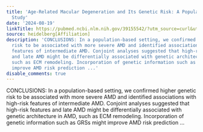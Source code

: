 ```yaml
---
title: 'Age-Related Macular Degeneration and Its Genetic Risk: A Population-based
  Study'
date: '2024-08-19'
linkTitle: https://pubmed.ncbi.nlm.nih.gov/39155542/?utm_source=curl&utm_medium=rss&utm_campaign=pubmed-2&utm_content=1FakS-2QOkCT8HsMOQP1bCRQ4YzyumYOmxmF0moLsQ3dFB1E9V&fc=20220326224207&ff=20240819181131&v=2.18.0.post9+e462414
source: heidelberg[Affiliation]
description: 'CONCLUSIONS: In a population-based setting, we confirmed higher genetic
  risk to be associated with more severe AMD and identified associations with high-risk
  features of intermediate AMD. Conjoint analyses suggested that high-risk features
  and late AMD might be differentially associated with genetic architecture in AMD,
  such as ECM remodeling. Incorporation of genetic information such as GRSs might
  improve AMD risk prediction ...'
disable_comments: true
---
```

CONCLUSIONS: In a population-based setting, we confirmed higher genetic risk to be associated with more severe AMD and identified associations with high-risk features of intermediate AMD. Conjoint analyses suggested that high-risk features and late AMD might be differentially associated with genetic architecture in AMD, such as ECM remodeling. Incorporation of genetic information such as GRSs might improve AMD risk prediction ...